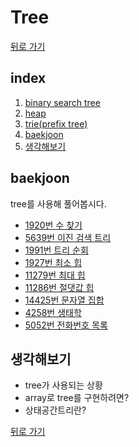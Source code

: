 # Tree

[뒤로 가기](https://github.com/nadarm/42-algorithm)

## index
1. [binary search tree](./binary_search_tree)
1. [heap](./heap)
1. [trie(prefix tree)](./trie)
1. [baekjoon](#baekjoon)
1. [생각해보기](#생각해보기)

## baekjoon
tree를 사용해 풀어봅시다.
- [1920번 수 찾기](https://www.acmicpc.net/problem/1920)
- [5639번 이진 검색 트리](https://www.acmicpc.net/problem/5639)
- [1991번 트리 순회](https://www.acmicpc.net/problem/1991)
- [1927번 최소 힙](https://www.acmicpc.net/problem/1927)
- [11279번 최대 힙](https://www.acmicpc.net/problem/11279)
- [11286번 절댓값 힙](https://www.acmicpc.net/problem/11286)
- [14425번 문자열 집합](https://www.acmicpc.net/problem/14425)
- [4258번 생태학](https://www.acmicpc.net/problem/4358)
- [5052번 전화번호 목록](https://www.acmicpc.net/problem/5052)

## 생각해보기
- tree가 사용되는 상황
- array로 tree를 구현하려면?
- 상태공간트리란?


[뒤로 가기](https://github.com/nadarm/42-algorithm)
